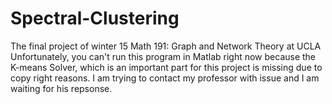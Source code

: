 # Spectral-Clustering
The final project of winter 15 Math 191: Graph and Network Theory at UCLA 
Unfortunately, you can't run this program in Matlab right now because the K-means Solver, which is an important part for this project is missing due to copy right reasons. I am trying to contact my professor with issue and I am waiting for his repsonse.
